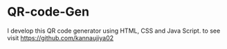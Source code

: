# QR-code-Gen
I develop this QR code generator using HTML, CSS and Java Script. to see visit https://github.com/kannaujiya02
